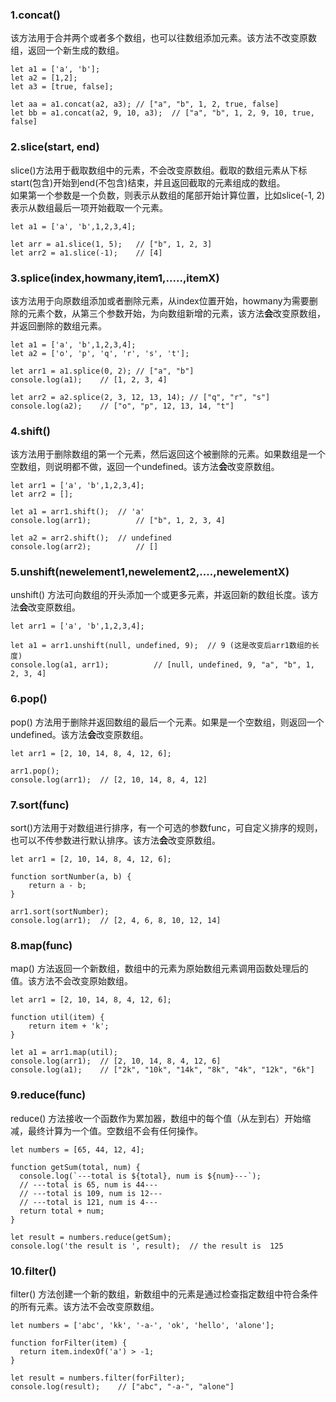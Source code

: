 ### 1.concat()
该方法用于合并两个或者多个数组，也可以往数组添加元素。该方法不改变原数组，返回一个新生成的数组。
```
let a1 = ['a', 'b'];
let a2 = [1,2];
let a3 = [true, false];

let aa = a1.concat(a2, a3);	// ["a", "b", 1, 2, true, false]
let bb = a1.concat(a2, 9, 10, a3);	// ["a", "b", 1, 2, 9, 10, true, false]
```

### 2.slice(start, end)
slice()方法用于截取数组中的元素，不会改变原数组。截取的数组元素从下标start(包含)开始到end(不包含)结束，并且返回截取的元素组成的数组。</br>
如果第一个参数是一个负数，则表示从数组的尾部开始计算位置，比如slice(-1, 2)表示从数组最后一项开始截取一个元素。
```
let a1 = ['a', 'b',1,2,3,4];

let arr = a1.slice(1, 5);	// ["b", 1, 2, 3]
let arr2 = a1.slice(-1);	// [4]
```

### 3.splice(index,howmany,item1,.....,itemX)
该方法用于向原数组添加或者删除元素，从index位置开始，howmany为需要删除的元素个数，从第三个参数开始，为向数组新增的元素，该方法**会**改变原数组，并返回删除的数组元素。
```
let a1 = ['a', 'b',1,2,3,4];
let a2 = ['o', 'p', 'q', 'r', 's', 't'];

let arr1 = a1.splice(0, 2);	// ["a", "b"]
console.log(a1);	// [1, 2, 3, 4]

let arr2 = a2.splice(2, 3, 12, 13, 14);	// ["q", "r", "s"]
console.log(a2);	// ["o", "p", 12, 13, 14, "t"]
```

### 4.shift()
该方法用于删除数组的第一个元素，然后返回这个被删除的元素。如果数组是一个空数组，则说明都不做，返回一个undefined。该方法**会**改变原数组。
```
let arr1 = ['a', 'b',1,2,3,4];
let arr2 = [];

let a1 = arr1.shift();	// 'a'
console.log(arr1);			// ["b", 1, 2, 3, 4]

let a2 = arr2.shift();	// undefined
console.log(arr2);			// []
```

### 5.unshift(newelement1,newelement2,....,newelementX)
unshift() 方法可向数组的开头添加一个或更多元素，并返回新的数组长度。该方法**会**改变原数组。
```
let arr1 = ['a', 'b',1,2,3,4];

let a1 = arr1.unshift(null, undefined, 9);	// 9 (这是改变后arr1数组的长度)
console.log(a1, arr1);			// [null, undefined, 9, "a", "b", 1, 2, 3, 4]
```

### 6.pop()
pop() 方法用于删除并返回数组的最后一个元素。如果是一个空数组，则返回一个undefined。该方法**会**改变原数组。
```
let arr1 = [2, 10, 14, 8, 4, 12, 6];

arr1.pop();
console.log(arr1);	// [2, 10, 14, 8, 4, 12]
```

### 7.sort(func)
sort()方法用于对数组进行排序，有一个可选的参数func，可自定义排序的规则，也可以不传参数进行默认排序。该方法**会**改变原数组。
```
let arr1 = [2, 10, 14, 8, 4, 12, 6];

function sortNumber(a, b) {
	return a - b;
}

arr1.sort(sortNumber);
console.log(arr1);	// [2, 4, 6, 8, 10, 12, 14]
```

### 8.map(func)
map() 方法返回一个新数组，数组中的元素为原始数组元素调用函数处理后的值。该方法不会改变原始数组。
```
let arr1 = [2, 10, 14, 8, 4, 12, 6];

function util(item) {
    return item + 'k';
}

let a1 = arr1.map(util);
console.log(arr1);	// [2, 10, 14, 8, 4, 12, 6]
console.log(a1);	// ["2k", "10k", "14k", "8k", "4k", "12k", "6k"]
```

### 9.reduce(func)
reduce() 方法接收一个函数作为累加器，数组中的每个值（从左到右）开始缩减，最终计算为一个值。空数组不会有任何操作。
```
let numbers = [65, 44, 12, 4];
 
function getSum(total, num) {
  console.log(`---total is ${total}, num is ${num}---`);
  // ---total is 65, num is 44---
  // ---total is 109, num is 12---
  // ---total is 121, num is 4---
  return total + num;
}

let result = numbers.reduce(getSum);
console.log('the result is ', result);	// the result is  125
```

### 10.filter()
filter() 方法创建一个新的数组，新数组中的元素是通过检查指定数组中符合条件的所有元素。该方法不会改变原数组。
```
let numbers = ['abc', 'kk', '-a-', 'ok', 'hello', 'alone'];
 
function forFilter(item) {
  return item.indexOf('a') > -1;
}

let result = numbers.filter(forFilter);
console.log(result);	// ["abc", "-a-", "alone"]
```

